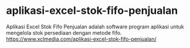 # aplikasi-excel-stok-fifo-penjualan
Aplikasi Excel Stok Fifo Penjualan adalah software program aplikasi untuk mengelola stok persediaan dengan metode fifo. https://www.xclmedia.com/aplikasi-excel-stok-fifo-penjualan/
